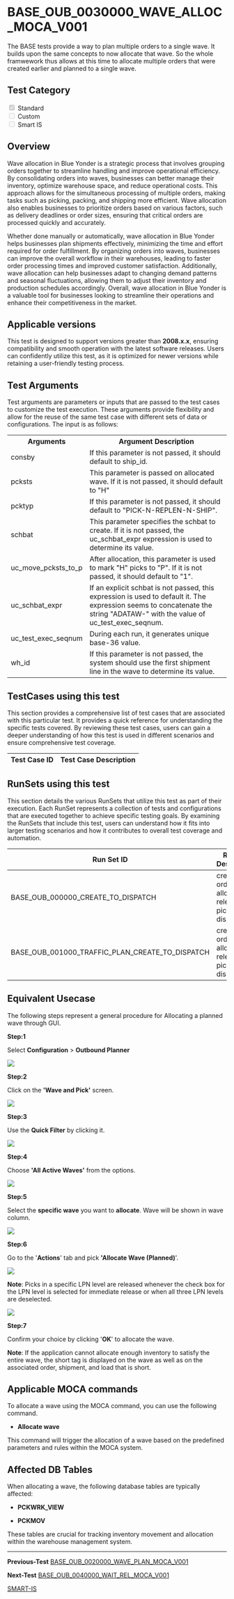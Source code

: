 
# **BASE_OUB_0030000_WAVE_ALLOC_MOCA_V001**


<!-- SMART_DOC_GEN_TEST_DESCR - Start -->
The BASE tests provide a way to plan multiple orders to a single wave.  It builds upon the same concepts to now allocate that wave.  So the whole framwework thus allows at this time to allocate multiple orders that were created earlier and planned to a single wave.
<!-- SMART_DOC_GEN_TEST_DESCR - End -->

## **Test Category**

<input type="checkbox" checked disabled> Standard
<br>
<input type="checkbox" disabled> Custom
<br>
<input type="checkbox" disabled> Smart IS


## **Overview**
Wave allocation in Blue Yonder is a strategic process that involves
grouping orders together to streamline handling and improve operational
efficiency. By consolidating orders into waves, businesses can better
manage their inventory, optimize warehouse space, and reduce operational
costs. This approach allows for the simultaneous processing of multiple
orders, making tasks such as picking, packing, and shipping more
efficient. Wave allocation also enables businesses to prioritize orders
based on various factors, such as delivery deadlines or order sizes,
ensuring that critical orders are processed quickly and accurately.

Whether done manually or automatically, wave allocation in Blue Yonder
helps businesses plan shipments effectively, minimizing the time and
effort required for order fulfillment. By organizing orders into waves,
businesses can improve the overall workflow in their warehouses, leading
to faster order processing times and improved customer satisfaction.
Additionally, wave allocation can help businesses adapt to changing
demand patterns and seasonal fluctuations, allowing them to adjust their
inventory and production schedules accordingly. Overall, wave allocation
in Blue Yonder is a valuable tool for businesses looking to streamline
their operations and enhance their competitiveness in the market.

## **Applicable versions**

This test is designed to support versions greater than **2008.x.x**,
ensuring compatibility and smooth operation with the latest software
releases. Users can confidently utilize this test, as it is optimized
for newer versions while retaining a user-friendly testing process.

## **Test Arguments**

Test arguments are parameters or inputs that are passed to the test
cases to customize the test execution. These arguments provide
flexibility and allow for the reuse of the same test case with different
sets of data or configurations. The input is as follows:


<!-- SMART_DOC_GEN_TEST_ARG - Start -->
<table>
<tr><th>Arguments</th><th>Argument Description</th></tr>
<tr><td>consby</td><td>If this parameter is not passed, it should default to ship_id.</td></tr>
<tr><td>pcksts</td><td>This parameter is passed on allocated wave. If it is not passed, it should default to "H"</td></tr>
<tr><td>pcktyp</td><td>If this parameter is not passed, it should default to "PICK-N-REPLEN-N-SHIP".</td></tr>
<tr><td>schbat</td><td>This parameter specifies the schbat to create. If it is not passed, the uc_schbat_expr expression is used to determine its value.</td></tr>
<tr><td>uc_move_pcksts_to_p</td><td>After allocation, this parameter is used to mark "H" picks to "P". If it is not passed, it should default to "1".</td></tr>
<tr><td>uc_schbat_expr</td><td>If an explicit schbat is not passed, this expression is used to default it. The expression seems to concatenate the string "ADATAW-" with the value of uc_test_exec_seqnum.</td></tr>
<tr><td>uc_test_exec_seqnum</td><td>During each run, it generates unique base-36 value.</td></tr>
<tr><td>wh_id</td><td>If this parameter is not passed, the system should use the first shipment line in the wave to determine its value.</td></tr>
</table>
<!-- SMART_DOC_GEN_TEST_ARG - End -->

## **TestCases using this test**

This section provides a comprehensive list of test cases that are associated with this particular test. It provides a quick reference for understanding the specific tests covered. By reviewing these test cases, users can gain a deeper understanding of how this test is used in different scenarios and ensure comprehensive test coverage.


<!-- SMART_DOC_GEN_TEST_CASE_USING_THIS - Start -->
| Test Case ID | Test Case Description |
| ------------ | --------------------- |

<!-- SMART_DOC_GEN_TEST_CASE_USING_THIS - End -->

## **RunSets using this test**

This section details the various RunSets that utilize this test as part of their execution. Each RunSet represents a collection of tests and configurations that are executed together to achieve specific testing goals. By examining the RunSets that include this test, users can understand how it fits into larger testing scenarios and how it contributes to overall test coverage and automation.


<!-- SMART_DOC_GEN_RUN_SET_USING_THIS - Start -->
| Run Set ID | Run Set Description |
| ---------- | ------------------- |
| BASE_OUB_000000_CREATE_TO_DISPATCH | create order, plan, allocate, release, pick, dispatch |
| BASE_OUB_001000_TRAFFIC_PLAN_CREATE_TO_DISPATCH | create order, plan, allocate, release, pick, dispatch |

<!-- SMART_DOC_GEN_RUN_SET_USING_THIS - End -->

## **Equivalent Usecase**

The following steps represent a general procedure for Allocating a
planned wave through GUI.

**Step:1**

Select **Configuration** > **Outbound Planner**

![](BASE_OUB_0030000_WAVE_ALLOC_MOCA_V001/image1.png)

**Step:2**

Click on the **\'Wave and Pick\'** screen.

![](BASE_OUB_0030000_WAVE_ALLOC_MOCA_V001/image2.png)

**Step:3**

Use the **Quick Filter** by clicking it.

![](BASE_OUB_0030000_WAVE_ALLOC_MOCA_V001/image3.png)

**Step:4**

Choose **\'All Active Waves\'** from the options.

![](BASE_OUB_0030000_WAVE_ALLOC_MOCA_V001/image4.png)

**Step:5**

Select the **specific wave** you want to **allocate**. Wave will be
shown in wave column.

![](BASE_OUB_0030000_WAVE_ALLOC_MOCA_V001/image5.png)

**Step:6**

Go to the \'**Actions**\' tab and pick **\'Allocate Wave (Planned)**\'.

![](BASE_OUB_0030000_WAVE_ALLOC_MOCA_V001/image6.png)

**Note**: Picks in a specific LPN level are released whenever the check
box for the LPN level is selected for immediate release or when all
three LPN levels are deselected.

![](BASE_OUB_0030000_WAVE_ALLOC_MOCA_V001/image7.png)

**Step:7**

Confirm your choice by clicking \'**OK**\' to allocate the wave.

**Note**: If the application cannot allocate enough inventory to satisfy
the entire wave, the short tag is displayed on the wave as well as on
the associated order, shipment, and load that is short.

## **Applicable MOCA commands**

To allocate a wave using the MOCA command, you can use the following
command.

-   **Allocate wave**

This command will trigger the allocation of a wave based on the
predefined parameters and rules within the MOCA system.

## **Affected DB Tables**

When allocating a wave, the following database tables are typically
affected:

-   **PCKWRK_VIEW**

-   **PCKMOV**

These tables are crucial for tracking inventory movement and allocation
within the warehouse management system.

---

**Previous-Test**
[BASE_OUB_0020000_WAVE_PLAN_MOCA_V001](./tests_docs/BASE_OUB_0020000_WAVE_PLAN_MOCA_V001.md)

**Next-Test**
[BASE_OUB_0040000_WAIT_REL_MOCA_V001](./tests_docs/BASE_OUB_0040000_WAIT_REL_MOCA_V001.md)


[SMART-IS](https://www.smart-is.pk) 




